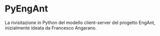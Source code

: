 # PyEngAnt
La rivisitazione in Python del modello client-server del progetto EngAnt, inizialmente ideata da Francesco Angarano.
